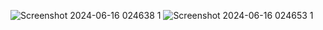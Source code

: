 

![Screenshot 2024-06-16 024638 1](https://github.com/ishalatif/tugas-UAS-PemWeb/assets/125808235/28dce8cd-e4be-4a3c-92e3-8d51dda6f0e7)
![Screenshot 2024-06-16 024653 1](https://github.com/ishalatif/tugas-UAS-PemWeb/assets/125808235/dbfd31b6-6cac-4f8a-a73d-34e5ff5b2379)

